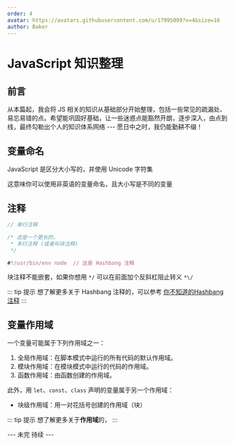 ```yaml
---
order: 4
avatar: https://avatars.githubusercontent.com/u/17995099?v=4&size=16
author: Baker
---
```


# JavaScript 知识整理

## 前言

从本篇起，我会将 JS 相关的知识从基础部分开始整理，包括一些常见的疏漏处、易忘易错的点。希望能巩固好基础，让一些迷惑点能豁然开朗，逐步深入，由点到线，最终勾勒出个人的知识体系网络      --- 愿日中之时，我仍能勤耕不缀！

## 变量命名
JavaScript 是区分大小写的，并使用 Unicode 字符集
   
这意味你可以使用非英语的变量命名，且大小写是不同的变量

## 注释

```js
// 单行注释

/* 这是一个更长的，
 * 多行注释 (或者叫块注释)
 */

#!/usr/bin/env node  // 这是 Hashbang 注释
```

块注释不能嵌套，如果你想用 `*/` 可以在前面加个反斜杠阻止转义 `*\/`

::: tip 提示
想了解更多关于 Hashbang 注释的，可以参考 [你不知道的Hashbang注释](./你不知道的Hashbang注释.html)
:::

## 变量作用域

一个变量可能属于下列作用域之一：

1. 全局作用域：在脚本模式中运行的所有代码的默认作用域。
2. 模块作用域：在模块模式中运行的代码的作用域。
3. 函数作用域：由函数创建的作用域。

此外，用 `let`、`const`、`class` 声明的变量属于另一个作用域：
- 块级作用域：用一对花括号创建的作用域（块）

::: tip 提示
想了解更多关于**作用域**的，
:::

--- 未完 待续 --- 
